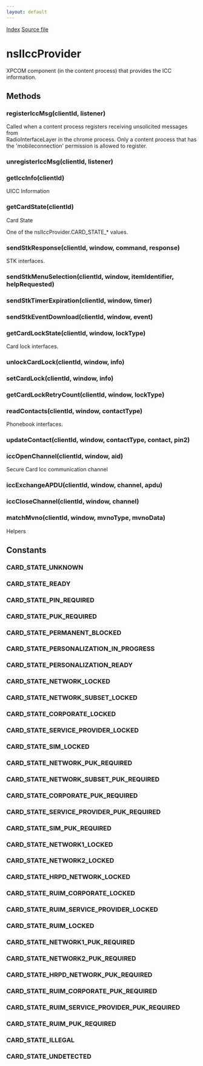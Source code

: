 ```yaml
---
layout: default
---
```

<div id='links'><a href="../index.html">Index</a>
<a href="http://dxr.mozilla.org/mozilla-central/source/dom/icc/interfaces/nsIIccProvider.idl">Source file</a>
</div>

# nsIIccProvider #
  
XPCOM component (in the content process) that provides the ICC information.  
  

## Methods ##

### registerIccMsg(clientId, listener) ###
  
Called when a content process registers receiving unsolicited messages from  
RadioInterfaceLayer in the chrome process. Only a content process that has  
the 'mobileconnection' permission is allowed to register.  
  

### unregisterIccMsg(clientId, listener) ###

### getIccInfo(clientId) ###
  
UICC Information  
  

### getCardState(clientId) ###
  
Card State  
  
One of the nsIIccProvider.CARD_STATE_* values.  
  

### sendStkResponse(clientId, window, command, response) ###
  
STK interfaces.  
  

### sendStkMenuSelection(clientId, window, itemIdentifier, helpRequested) ###

### sendStkTimerExpiration(clientId, window, timer) ###

### sendStkEventDownload(clientId, window, event) ###

### getCardLockState(clientId, window, lockType) ###
  
Card lock interfaces.  
  

### unlockCardLock(clientId, window, info) ###

### setCardLock(clientId, window, info) ###

### getCardLockRetryCount(clientId, window, lockType) ###

### readContacts(clientId, window, contactType) ###
  
Phonebook interfaces.  
  

### updateContact(clientId, window, contactType, contact, pin2) ###

### iccOpenChannel(clientId, window, aid) ###
  
Secure Card Icc communication channel  
  

### iccExchangeAPDU(clientId, window, channel, apdu) ###

### iccCloseChannel(clientId, window, channel) ###

### matchMvno(clientId, window, mvnoType, mvnoData) ###
  
Helpers  
  

## Constants ##

### CARD_STATE_UNKNOWN ###

### CARD_STATE_READY ###

### CARD_STATE_PIN_REQUIRED ###

### CARD_STATE_PUK_REQUIRED ###

### CARD_STATE_PERMANENT_BLOCKED ###

### CARD_STATE_PERSONALIZATION_IN_PROGRESS ###

### CARD_STATE_PERSONALIZATION_READY ###

### CARD_STATE_NETWORK_LOCKED ###

### CARD_STATE_NETWORK_SUBSET_LOCKED ###

### CARD_STATE_CORPORATE_LOCKED ###

### CARD_STATE_SERVICE_PROVIDER_LOCKED ###

### CARD_STATE_SIM_LOCKED ###

### CARD_STATE_NETWORK_PUK_REQUIRED ###

### CARD_STATE_NETWORK_SUBSET_PUK_REQUIRED ###

### CARD_STATE_CORPORATE_PUK_REQUIRED ###

### CARD_STATE_SERVICE_PROVIDER_PUK_REQUIRED ###

### CARD_STATE_SIM_PUK_REQUIRED ###

### CARD_STATE_NETWORK1_LOCKED ###

### CARD_STATE_NETWORK2_LOCKED ###

### CARD_STATE_HRPD_NETWORK_LOCKED ###

### CARD_STATE_RUIM_CORPORATE_LOCKED ###

### CARD_STATE_RUIM_SERVICE_PROVIDER_LOCKED ###

### CARD_STATE_RUIM_LOCKED ###

### CARD_STATE_NETWORK1_PUK_REQUIRED ###

### CARD_STATE_NETWORK2_PUK_REQUIRED ###

### CARD_STATE_HRPD_NETWORK_PUK_REQUIRED ###

### CARD_STATE_RUIM_CORPORATE_PUK_REQUIRED ###

### CARD_STATE_RUIM_SERVICE_PROVIDER_PUK_REQUIRED ###

### CARD_STATE_RUIM_PUK_REQUIRED ###

### CARD_STATE_ILLEGAL ###

### CARD_STATE_UNDETECTED ###
